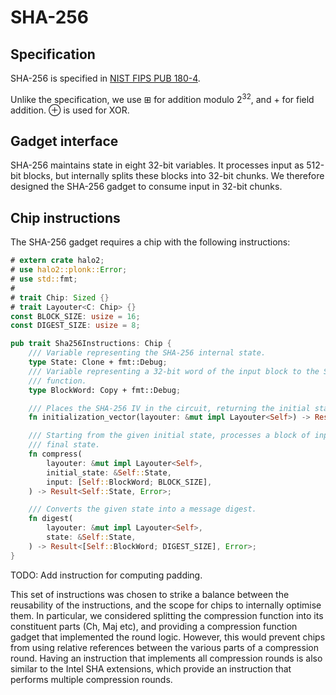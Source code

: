 # SHA-256

## Specification

SHA-256 is specified in [NIST FIPS PUB 180-4](https://nvlpubs.nist.gov/nistpubs/FIPS/NIST.FIPS.180-4.pdf).

Unlike the specification, we use $\boxplus$ for addition modulo $2^{32}$, and $+$ for
field addition. $\oplus$ is used for XOR.

## Gadget interface

SHA-256 maintains state in eight 32-bit variables. It processes input as 512-bit blocks,
but internally splits these blocks into 32-bit chunks. We therefore designed the SHA-256
gadget to consume input in 32-bit chunks.

## Chip instructions

The SHA-256 gadget requires a chip with the following instructions:

```rust
# extern crate halo2;
# use halo2::plonk::Error;
# use std::fmt;
#
# trait Chip: Sized {}
# trait Layouter<C: Chip> {}
const BLOCK_SIZE: usize = 16;
const DIGEST_SIZE: usize = 8;

pub trait Sha256Instructions: Chip {
    /// Variable representing the SHA-256 internal state.
    type State: Clone + fmt::Debug;
    /// Variable representing a 32-bit word of the input block to the SHA-256 compression
    /// function.
    type BlockWord: Copy + fmt::Debug;

    /// Places the SHA-256 IV in the circuit, returning the initial state variable.
    fn initialization_vector(layouter: &mut impl Layouter<Self>) -> Result<Self::State, Error>;

    /// Starting from the given initial state, processes a block of input and returns the
    /// final state.
    fn compress(
        layouter: &mut impl Layouter<Self>,
        initial_state: &Self::State,
        input: [Self::BlockWord; BLOCK_SIZE],
    ) -> Result<Self::State, Error>;

    /// Converts the given state into a message digest.
    fn digest(
        layouter: &mut impl Layouter<Self>,
        state: &Self::State,
    ) -> Result<[Self::BlockWord; DIGEST_SIZE], Error>;
}
```

TODO: Add instruction for computing padding.

This set of instructions was chosen to strike a balance between the reusability of the
instructions, and the scope for chips to internally optimise them. In particular, we
considered splitting the compression function into its constituent parts (Ch, Maj etc),
and providing a compression function gadget that implemented the round logic. However,
this would prevent chips from using relative references between the various parts of a
compression round. Having an instruction that implements all compression rounds is also
similar to the Intel SHA extensions, which provide an instruction that performs multiple
compression rounds.
